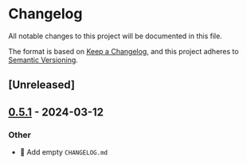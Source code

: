 # Changelog
All notable changes to this project will be documented in this file.

The format is based on [Keep a Changelog](https://keepachangelog.com/en/1.0.0/),
and this project adheres to [Semantic Versioning](https://semver.org/spec/v2.0.0.html).

## [Unreleased]

## [0.5.1](https://github.com/djmaxus/autodj/compare/v0.5.0...v0.5.1) - 2024-03-12

### Other
- :memo: Add empty `CHANGELOG.md`
